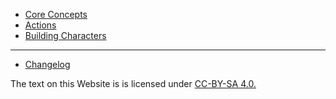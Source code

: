 - [Core Concepts](Core_Concepts.md)
- [Actions](Actions.md)
- [Building Characters](Building_Characters.md)
---
- [Changelog](Changelog.md)

The text on this Website is is licensed under  [CC-BY-SA 4.0.](https://creativecommons.org/licenses/by-sa/4.0/)
